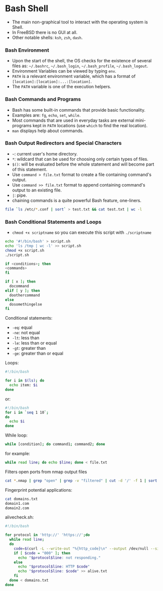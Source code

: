 # Bash Shell

* The main non-graphical tool to interact with the operating system is Shell.
* In FreeBSD there is no GUI at all.
* Other notable shells: `ksh`, `zsh`, `dash`.

### Bash Environment

* Upon the start of the shell, the OS checks for the existence of several files as: `~/.bashrc`, `~/.bash_login`, `~/.bash_profile`, `~/.bash_logout`.
* Environment Variables can be viewed by typing `env`.
* `PATH` is a relevant environment variable, which has a format of `[location]:[location]:...:[location]`.
* The `PATH` variable is one of the execution helpers.

### Bash Commands and Programs

* Bash has some built-in commands that provide basic functionality.
* Examples are: `fg`, `echo`, `set`, `while`.
* Most commands that are used in everyday tasks are external mini-programs kept in `PATH` locations (use `which` to find the real location).
* `man` displays help about commands.

### Bash Output Redirectors and Special Characters

* `~`: current user's home directory.
* `*`: wildcard that can be used for choosing only certain types of files.
* `$()`: will be evaluated before the whole statement and will become part of this statement.
* Use `command > file.txt` format to create a file containing command's output.
* Use `command >> file.txt` format to append containing command's output to an existing file.
* `|`: pipe.
* chaining commands is a quite powerful Bash feature, one-liners.

```bash
file `ls /etc/*.conf | sort` > test.txt && cat test.txt | wc -l
```

### Bash Conditional Statements and Loops

* `chmod +x scriptname` so you can execute this script with `./scriptname`

```bash
echo '#!/bin/bash' > script.sh
echo 'ls /tmp | wc -l' >> script.sh
chmod +x script.sh
./script.sh
```

```bash
if <conditions>; then
<commands>
fi
```

```bash
if [ x ]; then
  docommand
elif [ y ]; then
  doothercommand
else
  dosomethingelse
fi
```

Conditional statements:

* `-eq`: equal
* `-ne`: not equal
* `-lt`: less than
* `-le`: less than or equal
* `-gt`: greater than
* `-ge`: greater than or equal

Loops:

```bash
#!/bin/bash

for i in $(ls); do
  echo item: $i
done
```

or:

```bash
#!/bin/bash
for i in `seq 1 10`;
do
  echo $i
done
```

While loop:

```bash
while [condition]; do command1; command2; done
```

for example:

```bash
while read line; do echo $line; done < file.txt
```

Filters open ports from nmap output files

```bash
cat *.nmap | grep "open" | grep -v "filtered" | cut -d '/' -f 1 | sort -u | xargs | tr ' ' ',' > ports.txt
```

Fingerprint potential applications:

```bash
cat domains.txt
domain1.com
domain2.com
```

alivecheck.sh:

```bash
#!/bin/bash

for protocol in 'http://' 'https://';do
  while read line;
  do
    code=$(curl -L --write-out "%{http_code}\n" --output /dev/null --silent --insecure $protocol$line)
    if [ $code = "000" ]; then
      echo "$protocol$line: not responding."
    else
      echo "$protocol$line: HTTP $code"
      echo "$protocol$line: $code" >> alive.txt
    fi
  done < domains.txt
done
```
